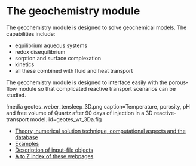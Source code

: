 # The geochemistry module

The geochemistry module is designed to solve geochemical models.  The capabilities include:

- equilibrium aqueous systems
- redox disequilibrium
- sorption and surface complexation
- kinetics
- all these combined with fluid and heat transport

The geochemistry module is designed to interface easily with the porous-flow module so that complicated reactive transport scenarios can be studied.

!media geotes_weber_tensleep_3D.png caption=Temperature, porosity, pH and free volume of Quartz after 90 days of injection in a 3D reactive-transport model.  id=geotes_wt_3Da.fig

- [Theory, numerical solution technique, computational aspects and the database](geochemistry/theory/index.md)
- [Examples](geochemistry/tests_and_examples/index.md)
- [Description of input-file objects](geochemistry/systems.md)
- [A to Z index of these webpages](geochemistry/contents.md)
